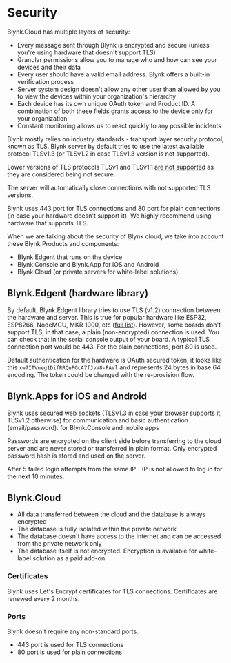 # Security

Blynk.Cloud has multiple layers of security:

* Every message sent through Blynk is encrypted and secure (unless you're using hardware that doesn't support TLS)
* Granular permissions allow you to manage who and how can see your devices and their data
* Every user should have a valid email address. Blynk offers a built-in verification process
* Server system design doesn't allow any other user than allowed by you to view the devices within your organization's hierarchy
* Each device has its own unique OAuth token and Product ID. A combination of both these fields grants access to the device only for your organization
* Constant monitoring allows us to react quickly to any possible incidents  &#x20;

Blynk mostly relies on industry standards - transport layer security protocol, known as TLS. Blynk server by default tries to use the latest available protocol TLSv1.3 (or TLSv1.2 in case TLSv1.3 version is not supported).

Lower versions of TLS protocols TLSv1 and TLSv1.1 [are not supported](https://en.wikipedia.org/wiki/Transport\_Layer\_Security#TLS\_1.0) as they are considered being not secure.

The server will automatically close connections with not supported TLS versions.

Blynk uses 443 port for TLS connections and 80 port for plain connections (in case your hardware doesn't support it). We highly recommend using hardware that supports TLS.&#x20;

When we are talking about the security of Blynk cloud, we take into account these Blynk Products and components:

* Blynk.Edgent that runs on the device
* Blynk.Console and Blynk.App for iOS and Android
* Blynk.Cloud (or private servers for white-label solutions)

## Blynk.Edgent (hardware library)

By default, Blynk.Edgent library tries to use TLS (v1.2) connection between the hardware and server. This is true for popular hardware like ESP32, ESP8266, NodeMCU, MKR 1000, etc ([full list](../../blynk.edgent/overview.md)). However, some boards don't support TLS, in that case, a plain (non-encrypted) connection is used. You can check that in the serial console output of your board. A typical TLS connection port would be 443. For the plain connections, port 80 is used.

Default authentication for the hardware is OAuth secured token, it looks like this `xw7ITVneg1DifRRQuPGcA7fJvV8-FAVl` and represents 24 bytes in base 64 encoding. The token could be changed with the re-provision flow.

## Blynk.Apps for iOS and Android

Blynk uses secured web sockets (TLSv1.3 in case your browser supports it, TLSv1.2 otherwise) for communication and basic authentication (email/password). for Blynk.Console and mobile apps&#x20;

Passwords are encrypted on the client side before transferring to the cloud server and are never stored or transferred in plain format. Only encrypted password hash is stored and used on the server.

After 5  failed login attempts from the same IP - IP is not allowed to log in for the next 10 minutes.

## Blynk.Cloud

* All data transferred between the cloud and the database is always encrypted
* The database is fully isolated within the private network
* The database doesn't have access to the internet and can be accessed from the private network only
* The database itself is not encrypted. Encryption is available for white-label solution as a paid add-on

### Certificates

Blynk uses Let's Encrypt certificates for TLS connections. Certificates are renewed every 2 months.

### Ports

Blynk doesn't require any non-standard ports.

* 443 port is used for TLS connections
* 80 port is used for plain connections
